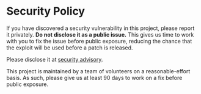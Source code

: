 # Security Policy

If you have discovered a security vulnerability in this project, please report it privately. **Do not disclose it as a public issue.** This gives us time to work with you to fix the issue before public exposure, reducing the chance that the exploit will be used before a patch is released.

Please disclose it at [security advisory](https://github.com/FFMS/ffms2/security/advisories/new).

This project is maintained by a team of volunteers on a reasonable-effort basis. As such, please give us at least 90 days to work on a fix before public exposure.
